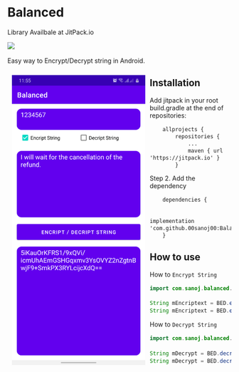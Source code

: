 # Balanced
Library Availbale at JitPack.io

[![](https://jitpack.io/v/00sanoj00/Balanced.svg)](https://jitpack.io/#00sanoj00/Balanced)

Easy way to Encrypt/Decrypt string in Android.

[<img src="/device-2021-06-04-000507.png" align="left"
width="300"
    hspace="10" vspace="10">](/readme/Wallabag%20Reading%20List.png)
    
## Installation


Add jitpack in your root build.gradle at the end of repositories:
```
	allprojects {
		repositories {
			...
			maven { url 'https://jitpack.io' }
		}
```
Step 2. Add the dependency

```
	dependencies {
	
	         implementation 'com.github.00sanoj00:Balanced:1.0'
	}
```

## How to use
How to `Encrypt String`

```java
import com.sanoj.balanced.encript.decript.BED;

String mEncriptext = BED.encryptToBase64String("My String","mykey");
String mEncriptext = BED.encryptToBase64String("Hi How Are You","12345");
```
How to `Decrypt String`
```java
import com.sanoj.balanced.encript.decript.BED;

String mDecrypt = BED.decryptBase64StringToString("My decrypt String ","mykey");
String mDecrypt = BED.decryptBase64StringToString("5iKauOrKFRS1/9xQVi/icmUhAEmGSHGqxmv3YsOVYZ2nZgtnBwjF9+SmkPX3RYLcijcXdQ== ","12345");
```
